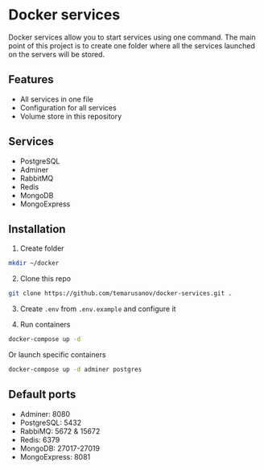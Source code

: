 
# Docker services

Docker services allow you to start services using one command. The main point of this project is to create one folder where all the services launched on the servers will be stored.




## Features

- All services in one file
- Configuration for all services
- Volume store in this repository

## Services

- PostgreSQL
- Adminer
- RabbitMQ
- Redis
- MongoDB
- MongoExpress
  
## Installation

1. Create folder

```bash
mkdir ~/docker
```

2. Clone this repo

```bash
git clone https://github.com/temarusanov/docker-services.git .
```

3. Create `.env` from `.env.example` and configure it

4. Run containers

```bash
docker-compose up -d
```

Or launch specific containers

```bash
docker-compose up -d adminer postgres
```
    
## Default ports

 - Adminer: 8080
 - PostgreSQL: 5432
 - RabbiMQ: 5672 & 15672
 - Redis: 6379
 - MongoDB: 27017-27019
 - MongoExpress: 8081

  

